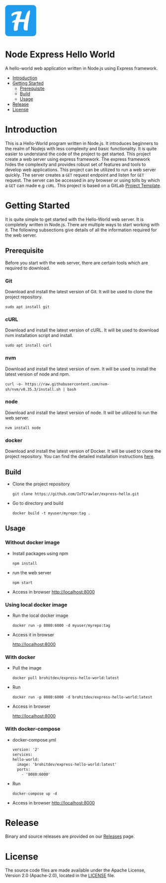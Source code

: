 <img src="img/logo.png" width="100" height="100" />

# Node Express Hello World
A hello-world web application written in Node.js using Express framework.
* [Introduction](#introduction)
* [Getting Started](#getting-started)
  * [Prerequisite](prerequisite)
  * [Build](#build)
  * [Usage](#usage)
* [Release](#release)
* [License](#license)

# Introduction
This is a Hello-World program written in Node.js. It introduces beginners to the realm of Nodejs with less complexity and basic functionality. It is quite easier to understand the code of the project to get started. This project create a web server using express framework. The express framework hides the complexity and provides robust set of features and tools to develop web applications. This project can be utilized to run a web server quickly. The server creates a `GET` request endpoint and listen for `GET` request. The server can be accessed in any browser or using tolls by which a `GET` can made e.g `cURL`. This project is based on a GitLab [Project Template](https://docs.gitlab.com/ee/gitlab-basics/create-project.html).
# Getting Started
It is quite simple to get started with the Hello-World web server. It is completely written in Node.js. There are multiple ways to start working with it. The following subsections give details of all the information required for the web server.
## Prerequisite
Before you start with the web server, there are certain tools which are required to download.
### Git
Download and install the latest version of Git. It will be used to clone the project repository.

`sudo apt install git`
### cURL
Download and install the latest version of cURL. It will be used to download nvm installation script and install.

`sudo apt install curl`
### nvm
Download and install the latest version of nvm. It will be used to install the latest version of node and npm.

`curl -o- https://raw.githubusercontent.com/nvm-sh/nvm/v0.35.3/install.sh | bash`
### node
Download and install the latest version of node. It will be utilized to run the web server.

`nvm install node`
### docker
Download and install the latest version of Docker. It will be used to clone the project repository. You can find the detailed installation instructions [here](https://docs.docker.com/engine/install/ubuntu/#install-using-the-repository).
## Build
* Clone the project repository

  `git clone https://github.com/IoTCrawler/express-hello.git`
* Go to directory and build

  `docker build -t myuser/myrepo:tag .`
## Usage
### Without docker image
* Install packages using npm

  `npm install`
* run the web server

  `npm start`
* Access in browser
  [http://localhost:8000](http://localhost:8000)
### Using local docker image
* Run the local docker image

  `docker run -p 8080:6000 -d myuser/myrepo:tag`
* Access it in browser

  [http://localhost:8000](http://localhost:8000)
### With docker
* Pull the image

  `docker pull brohitdev/express-hello-world:latest`

* Run

  `docker run -p 8080:6000 -d brohitdev/express-hello-world:latest`

* Access in browser

  [http://localhost:8000](http://localhost:8000)
### With docker-compose
* docker-compose.yml
  ```
  version: '2'
  services:
  hello-world:
    image: 'brohitdev/express-hello-world:latest'
    ports:
      - '8080:6000'
  ```
* Run

  `docker-compose up -d`

* Access in browser 
  [http://localhost:8000](http://localhost:8000)

# Release
Binary and source releases are provided on our [Releases](https://github.com/IoTCrawler/express-hello/releases) page.
# License
The source code files are made available under the Apache License, Version 2.0 (Apache-2.0), located in the [LICENSE](LICENSE) file.